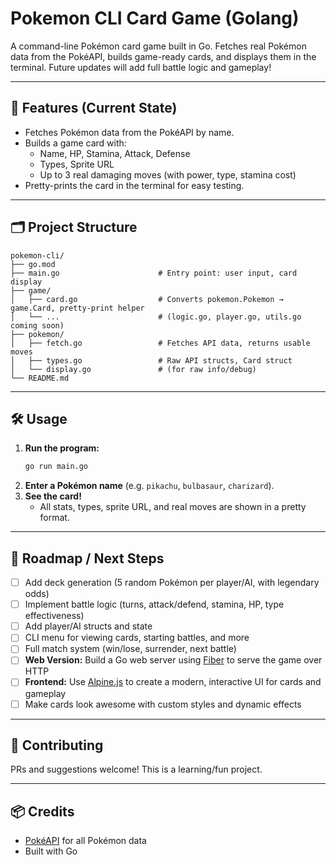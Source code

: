 # Pokemon CLI Card Game (Golang)

A command-line Pokémon card game built in Go. Fetches real Pokémon data from the PokéAPI, builds game-ready cards, and displays them in the terminal. Future updates will add full battle logic and gameplay!

---

## 🚀 Features (Current State)
- Fetches Pokémon data from the PokéAPI by name.
- Builds a game card with:
  - Name, HP, Stamina, Attack, Defense
  - Types, Sprite URL
  - Up to 3 real damaging moves (with power, type, stamina cost)
- Pretty-prints the card in the terminal for easy testing.

---

## 🗂️ Project Structure
```
pokemon-cli/
├── go.mod
├── main.go                      # Entry point: user input, card display
├── game/
│   ├── card.go                  # Converts pokemon.Pokemon → game.Card, pretty-print helper
│   └── ...                      # (logic.go, player.go, utils.go coming soon)
├── pokemon/
│   ├── fetch.go                 # Fetches API data, returns usable moves
│   ├── types.go                 # Raw API structs, Card struct
│   └── display.go               # (for raw info/debug)
└── README.md
```

---

## 🛠️ Usage
1. **Run the program:**
   ```sh
   go run main.go
   ```
2. **Enter a Pokémon name** (e.g. `pikachu`, `bulbasaur`, `charizard`).
3. **See the card!**
   - All stats, types, sprite URL, and real moves are shown in a pretty format.

---

## 🧭 Roadmap / Next Steps
- [ ] Add deck generation (5 random Pokémon per player/AI, with legendary odds)
- [ ] Implement battle logic (turns, attack/defend, stamina, HP, type effectiveness)
- [ ] Add player/AI structs and state
- [ ] CLI menu for viewing cards, starting battles, and more
- [ ] Full match system (win/lose, surrender, next battle)
- [ ] **Web Version:** Build a Go web server using [Fiber](https://gofiber.io/) to serve the game over HTTP
- [ ] **Frontend:** Use [Alpine.js](https://alpinejs.dev/) to create a modern, interactive UI for cards and gameplay
- [ ] Make cards look awesome with custom styles and dynamic effects

---

## 🤝 Contributing
PRs and suggestions welcome! This is a learning/fun project.

---

## 📦 Credits
- [PokéAPI](https://pokeapi.co/) for all Pokémon data
- Built with Go
